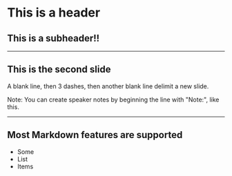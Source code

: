 # This is a header
## This is a subheader!!

---

## This is the second slide

A blank line, then 3 dashes, then another blank line delimit a new slide.

Note: You can create speaker notes by beginning the line with "Note:", like this.

---

## Most Markdown features are supported

* Some
* List
* Items
